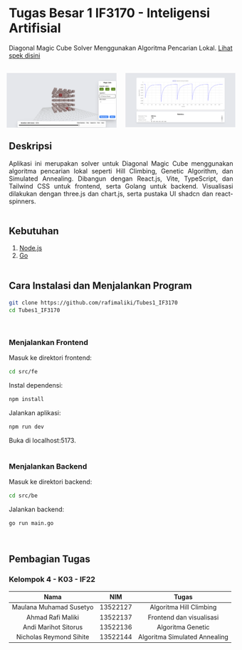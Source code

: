 # Tugas Besar 1 IF3170 - Inteligensi Artifisial
Diagonal Magic Cube Solver Menggunakan Algoritma Pencarian Lokal. [Lihat spek disini](https://docs.google.com/document/d/1QDj9Pi3HrBr2VdFIvsnrA8KXaISpEr4JaGlYRxOUPWw/edit?tab=t.0)<br><br> 

<div style="display: flex; justify-content: center; align-items:center; gap: 20px; width:100%;">
  <img src="img/img1.png" alt="Image 1" style="width: 49%; height: auto;" />
  <img src="img/img2.png" alt="Image 2" style="width: 49%; height: auto;" />
</div>


## Deskripsi
<div align="justify">
Aplikasi ini merupakan solver untuk Diagonal Magic Cube menggunakan algoritma pencarian lokal seperti Hill Climbing, Genetic Algorithm, dan Simulated Annealing. Dibangun dengan React.js, Vite, TypeScript, dan Tailwind CSS untuk frontend, serta Golang untuk backend. Visualisasi dilakukan dengan three.js dan chart.js, serta pustaka UI shadcn dan react-spinners.
 </div> 
<br>

## Kebutuhan
1. [Node.js](https://nodejs.org/)
2. [Go](https://go.dev/doc/install)
<br><br>

## Cara Instalasi dan Menjalankan Program
  ```bash
  git clone https://github.com/rafimaliki/Tubes1_IF3170
  cd Tubes1_IF3170
```
<br>

### Menjalankan Frontend
Masuk ke direktori frontend:
```bash
cd src/fe
```
Instal dependensi:
```bash
npm install
```
Jalankan aplikasi:
```bash
npm run dev
```
Buka di localhost:5173.<br><br>
### Menjalankan Backend
Masuk ke direktori backend:
```bash
cd src/be
```
Jalankan backend:
```bash
go run main.go
```
<br>

## Pembagian Tugas

### Kelompok 4 - K03 - IF22

| Nama |  NIM  | Tugas |
|:-----:|:--------:|:------:|
| Maulana Muhamad Susetyo   | 13522127 | Algoritma Hill Climbing |
| Ahmad Rafi Maliki   |  13522137  |   Frontend dan visualisasi |
| Andi Marihot Sitorus   | 13522136 |   Algoritma Genetic |
| Nicholas Reymond Sihite   | 13522144 |  Algoritma Simulated Annealing |

